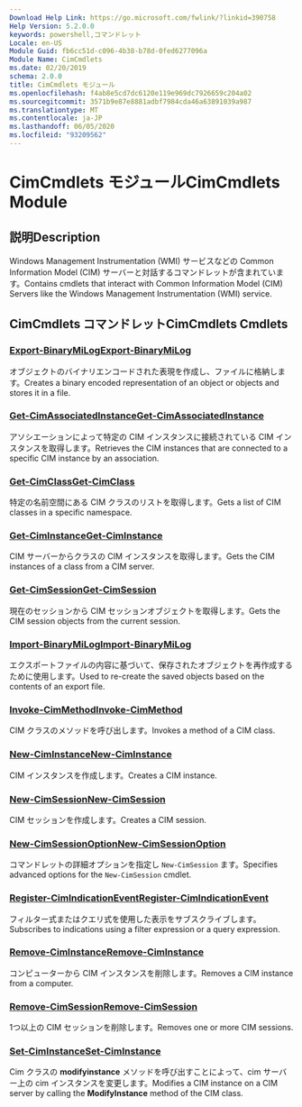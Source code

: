 ```yaml
---
Download Help Link: https://go.microsoft.com/fwlink/?linkid=390758
Help Version: 5.2.0.0
keywords: powershell,コマンドレット
Locale: en-US
Module Guid: fb6cc51d-c096-4b38-b78d-0fed6277096a
Module Name: CimCmdlets
ms.date: 02/20/2019
schema: 2.0.0
title: CimCmdlets モジュール
ms.openlocfilehash: f4ab8e5cd7dc6120e119e969dc7926659c204a02
ms.sourcegitcommit: 3571b9e87e8881adbf7984cda46a63891039a987
ms.translationtype: MT
ms.contentlocale: ja-JP
ms.lasthandoff: 06/05/2020
ms.locfileid: "93209562"
---
```

# <span data-ttu-id="e58e6-103">CimCmdlets モジュール</span><span class="sxs-lookup"><span data-stu-id="e58e6-103">CimCmdlets Module</span></span>

## <span data-ttu-id="e58e6-104">説明</span><span class="sxs-lookup"><span data-stu-id="e58e6-104">Description</span></span>

<span data-ttu-id="e58e6-105">Windows Management Instrumentation (WMI) サービスなどの Common Information Model (CIM) サーバーと対話するコマンドレットが含まれています。</span><span class="sxs-lookup"><span data-stu-id="e58e6-105">Contains cmdlets that interact with Common Information Model (CIM) Servers like the Windows Management Instrumentation (WMI) service.</span></span>

## <span data-ttu-id="e58e6-106">CimCmdlets コマンドレット</span><span class="sxs-lookup"><span data-stu-id="e58e6-106">CimCmdlets Cmdlets</span></span>

### [<span data-ttu-id="e58e6-107">Export-BinaryMiLog</span><span class="sxs-lookup"><span data-stu-id="e58e6-107">Export-BinaryMiLog</span></span>](Export-BinaryMiLog.md)
<span data-ttu-id="e58e6-108">オブジェクトのバイナリエンコードされた表現を作成し、ファイルに格納します。</span><span class="sxs-lookup"><span data-stu-id="e58e6-108">Creates a binary encoded representation of an object or objects and stores it in a file.</span></span>

### [<span data-ttu-id="e58e6-109">Get-CimAssociatedInstance</span><span class="sxs-lookup"><span data-stu-id="e58e6-109">Get-CimAssociatedInstance</span></span>](Get-CimAssociatedInstance.md)
<span data-ttu-id="e58e6-110">アソシエーションによって特定の CIM インスタンスに接続されている CIM インスタンスを取得します。</span><span class="sxs-lookup"><span data-stu-id="e58e6-110">Retrieves the CIM instances that are connected to a specific CIM instance by an association.</span></span>

### [<span data-ttu-id="e58e6-111">Get-CimClass</span><span class="sxs-lookup"><span data-stu-id="e58e6-111">Get-CimClass</span></span>](Get-CimClass.md)
<span data-ttu-id="e58e6-112">特定の名前空間にある CIM クラスのリストを取得します。</span><span class="sxs-lookup"><span data-stu-id="e58e6-112">Gets a list of CIM classes in a specific namespace.</span></span>

### [<span data-ttu-id="e58e6-113">Get-CimInstance</span><span class="sxs-lookup"><span data-stu-id="e58e6-113">Get-CimInstance</span></span>](Get-CimInstance.md)
<span data-ttu-id="e58e6-114">CIM サーバーからクラスの CIM インスタンスを取得します。</span><span class="sxs-lookup"><span data-stu-id="e58e6-114">Gets the CIM instances of a class from a CIM server.</span></span>

### [<span data-ttu-id="e58e6-115">Get-CimSession</span><span class="sxs-lookup"><span data-stu-id="e58e6-115">Get-CimSession</span></span>](Get-CimSession.md)
<span data-ttu-id="e58e6-116">現在のセッションから CIM セッションオブジェクトを取得します。</span><span class="sxs-lookup"><span data-stu-id="e58e6-116">Gets the CIM session objects from the current session.</span></span>

### [<span data-ttu-id="e58e6-117">Import-BinaryMiLog</span><span class="sxs-lookup"><span data-stu-id="e58e6-117">Import-BinaryMiLog</span></span>](Import-BinaryMiLog.md)
<span data-ttu-id="e58e6-118">エクスポートファイルの内容に基づいて、保存されたオブジェクトを再作成するために使用します。</span><span class="sxs-lookup"><span data-stu-id="e58e6-118">Used to re-create the saved objects based on the contents of an export file.</span></span>

### [<span data-ttu-id="e58e6-119">Invoke-CimMethod</span><span class="sxs-lookup"><span data-stu-id="e58e6-119">Invoke-CimMethod</span></span>](Invoke-CimMethod.md)
<span data-ttu-id="e58e6-120">CIM クラスのメソッドを呼び出します。</span><span class="sxs-lookup"><span data-stu-id="e58e6-120">Invokes a method of a CIM class.</span></span>

### [<span data-ttu-id="e58e6-121">New-CimInstance</span><span class="sxs-lookup"><span data-stu-id="e58e6-121">New-CimInstance</span></span>](New-CimInstance.md)
<span data-ttu-id="e58e6-122">CIM インスタンスを作成します。</span><span class="sxs-lookup"><span data-stu-id="e58e6-122">Creates a CIM instance.</span></span>

### [<span data-ttu-id="e58e6-123">New-CimSession</span><span class="sxs-lookup"><span data-stu-id="e58e6-123">New-CimSession</span></span>](New-CimSession.md)
<span data-ttu-id="e58e6-124">CIM セッションを作成します。</span><span class="sxs-lookup"><span data-stu-id="e58e6-124">Creates a CIM session.</span></span>

### [<span data-ttu-id="e58e6-125">New-CimSessionOption</span><span class="sxs-lookup"><span data-stu-id="e58e6-125">New-CimSessionOption</span></span>](New-CimSessionOption.md)
<span data-ttu-id="e58e6-126">コマンドレットの詳細オプションを指定し `New-CimSession` ます。</span><span class="sxs-lookup"><span data-stu-id="e58e6-126">Specifies advanced options for the `New-CimSession` cmdlet.</span></span>

### [<span data-ttu-id="e58e6-127">Register-CimIndicationEvent</span><span class="sxs-lookup"><span data-stu-id="e58e6-127">Register-CimIndicationEvent</span></span>](Register-CimIndicationEvent.md)
<span data-ttu-id="e58e6-128">フィルター式またはクエリ式を使用した表示をサブスクライブします。</span><span class="sxs-lookup"><span data-stu-id="e58e6-128">Subscribes to indications using a filter expression or a query expression.</span></span>

### [<span data-ttu-id="e58e6-129">Remove-CimInstance</span><span class="sxs-lookup"><span data-stu-id="e58e6-129">Remove-CimInstance</span></span>](Remove-CimInstance.md)
<span data-ttu-id="e58e6-130">コンピューターから CIM インスタンスを削除します。</span><span class="sxs-lookup"><span data-stu-id="e58e6-130">Removes a CIM instance from a computer.</span></span>

### [<span data-ttu-id="e58e6-131">Remove-CimSession</span><span class="sxs-lookup"><span data-stu-id="e58e6-131">Remove-CimSession</span></span>](Remove-CimSession.md)
<span data-ttu-id="e58e6-132">1つ以上の CIM セッションを削除します。</span><span class="sxs-lookup"><span data-stu-id="e58e6-132">Removes one or more CIM sessions.</span></span>

### [<span data-ttu-id="e58e6-133">Set-CimInstance</span><span class="sxs-lookup"><span data-stu-id="e58e6-133">Set-CimInstance</span></span>](Set-CimInstance.md)
<span data-ttu-id="e58e6-134">Cim クラスの **modifyinstance** メソッドを呼び出すことによって、cim サーバー上の cim インスタンスを変更します。</span><span class="sxs-lookup"><span data-stu-id="e58e6-134">Modifies a CIM instance on a CIM server by calling the **ModifyInstance** method of the CIM class.</span></span>
